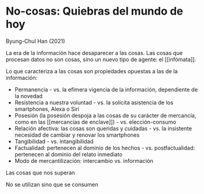 # No-cosas: Quiebras del mundo de hoy
Byung-Chul Han (2021)

La era de la información hace desaparecer a las cosas. Las cosas que procesan datos no son cosas, sino un nuevo tipo de agente: el [[infómata]].

Lo que caracteriza a las cosas son propiedades opuestas a las de la información:

- Permanencia - vs. la efímera vigencia de la información, dependiente de la novedad
- Resistencia a nuestra voluntad - vs. la solícita asistencia de los smartphones, Alexa o Siri
- Posesión (la posesión despoja a las cosas de su carácter de mercancía, como en las [[mercancías de enclave]]) - vs. elección-consumo
- Relación afectiva: las cosas son queridas y cuidadas - vs. la insistente necesidad de cambiar y renovar los smartphones
- Tangibilidad - vs. intangibilidad
- Factualidad: pertenecen al dominio de los hechos - vs. postfactualidad: pertenecen al dominio del relato inmediato
- Modo de mercantilización: intercambio vs. información

Las cosas que nos superan

No se utilizan sino que se consumen
